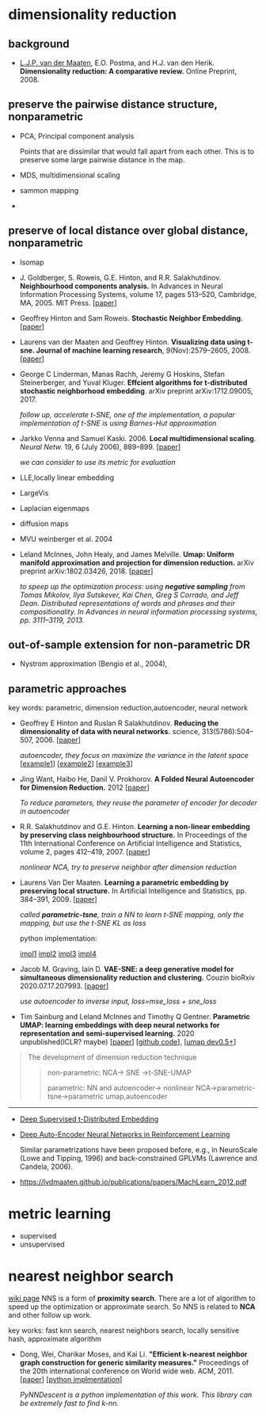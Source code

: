 # dimensionality reduction

 ## background

- [L.J.P. van der Maaten](https://lvdmaaten.github.io/), E.O. Postma, and H.J. van den Herik. **Dimensionality reduction: A comparative review.** Online Preprint, 2008.

## preserve the pairwise distance structure, nonparametric

- PCA,  Principal component analysis

  Points that are dissimilar that would fall apart from each other. This is to preserve some large pairwise distance in the map.

- MDS,  multidimensional scaling

- sammon mapping
- 

## preserve of local distance over global distance, nonparametric

- Isomap

- J. Goldberger, S. Roweis, G.E. Hinton, and R.R. Salakhutdinov. **Neighbourhood components analysis.** In Advances in Neural Information Processing Systems, volume 17, pages 513–520, Cambridge, MA, 2005. MIT Press. [[paper](https://proceedings.neurips.cc/paper/2004/file/42fe880812925e520249e808937738d2-Paper.pdf)] 
- Geoffrey Hinton and Sam Roweis. **Stochastic Neighbor Embedding.** [[paper](https://proceedings.neurips.cc/paper/2002/file/6150ccc6069bea6b5716254057a194ef-Paper.pdf)]

- Laurens van der Maaten and Geoffrey Hinton. **Visualizing data using t-sne. Journal of machine learning research**, 9(Nov):2579–2605, 2008. [[paper](https://lvdmaaten.github.io/publications/papers/JMLR_2008.pdf)]

- George C Linderman, Manas Rachh, Jeremy G Hoskins, Stefan Steinerberger, and Yuval Kluger. **Effcient algorithms for t-distributed stochastic neighborhood embedding**. arXiv preprint arXiv:1712.09005, 2017.

  *follow up, accelerate t-SNE, one of the implementation, a popular implementation of t-SNE is using Barnes-Hut approximation*

- Jarkko Venna and Samuel Kaski. 2006. **Local multidimensional scaling**. <i>Neural Netw.</i> 19, 6 (July 2006), 889–899. [[paper](https://research.cs.aalto.fi/pml/papers/wsom05-nn.pdf)]

  *we can consider to use its metric for evaluation*

- LLE,locally linear embedding

- LargeVis

- Laplacian eigenmaps

- diffusion maps

- MVU weinberger et al. 2004

- Leland McInnes, John Healy, and James Melville. **Umap: Uniform manifold approximation and projection for dimension reduction.** arXiv preprint arXiv:1802.03426, 2018. [[paper](https://arxiv.org/pdf/2009.12981.pdf)]

  *to speep up the optimization process: using **negative sampling** from Tomas Mikolov, Ilya Sutskever, Kai Chen, Greg S Corrado, and Jeff Dean. Distributed representations of words and phrases and their compositionality. In Advances in neural information processing systems, pp. 3111–3119, 2013.*

## out-of-sample extension for non-parametric DR

- Nystrom approximation (Bengio et al., 2004),

## parametric approaches

key words: parametric, dimension reduction,autoencoder, neural network

- Geoffrey E Hinton and Ruslan R Salakhutdinov. **Reducing the dimensionality of data with neural networks.** science, 313(5786):504–507, 2006. [[paper](http://mcn2017public.pbworks.com/w/file/fetch/137810175/HintonSalakhudtkinov2006.pdf)]

  *autoencoder, they focus on maximize the variance in the latent space* [[example1](https://towardsdatascience.com/autoencoder-on-dimension-reduction-100f2c98608c)] [[example2](http://gradientdescending.com/pca-vs-autoencoders-for-dimensionality-reduction/)] [[example3](https://medium.com/@ee18m003/autoencoder-and-pca-for-dimensionality-reduction-on-mnist-dataset-with-code-dace21d87432)]

- Jing Want, Haibo He, Danil V. Prokhorov. **A Folded Neural Autoencoder for Dimension Reduction.** 2012 [[paper](https://reader.elsevier.com/reader/sd/pii/S1877050912007272?token=F2E8595924308C8E445972892CD63AA5196B0B97FA6FE909048D1F43C0C49C94E444E5BC63D5B1B73DA65F93FC3161DC)]

  *To reduce parameters, they reuse the parameter of encoder for decoder in autoencoder*

- R.R. Salakhutdinov and G.E. Hinton. **Learning a non-linear embedding by preserving class neighbourhood structure.** In Proceedings of the 11th International Conference on Artificial Intelligence and Statistics, volume 2, pages 412–419, 2007. [[paper](http://proceedings.mlr.press/v2/salakhutdinov07a/salakhutdinov07a.pdf)]

  *nonlinear NCA, try to preserve neighbor after dimension reduction*

- Laurens Van Der Maaten. **Learning a parametric embedding by preserving local structure.** In Artificial Intelligence and Statistics, pp. 384–391, 2009. [[paper](https://lvdmaaten.github.io/publications/papers/AISTATS_2009.pdf)]

  *called **parametric-tsne**, train a NN to learn t-SNE mapping, only the mapping, but use the t-SNE KL as loss*

  python implementation:

  [impl1](https://github.com/jsilter/parametric_tsne) [impl2](https://github.com/Academich/param_tsne) [impl3](https://github.com/johnhw/tsne_demo) [impl4](https://github.com/kylemcdonald/Parametric-t-SNE)

- Jacob M. Graving, Iain D. **VAE-SNE: a deep generative model for simultaneous dimensionality reduction and clustering.** Couzin bioRxiv 2020.07.17.207993. [[paper](https://www.biorxiv.org/content/10.1101/2020.07.17.207993v1.full)]

  *use autoencoder to inverse input, loss=mse_loss + sne_loss*

- Tim Sainburg and Leland McInnes and Timothy Q Gentner. **Parametric UMAP: learning embeddings with deep neural networks for representation and semi-supervised learning.** 2020 unpublished(ICLR? maybe) [[paper](https://arxiv.org/pdf/2009.12981.pdf)] [[github code](https://github.com/timsainb/ParametricUMAP_paper)], [[umap dev0.5+](https://github.com/lmcinnes/umap)]


> The development of dimension reduction technique
>
> > non-parametric: NCA-> SNE ->t-SNE-UMAP
> >
> > parametric: NN and autoencoder-> nonlinear NCA->parametric-tsne->parametric umap,autoencoder

***



- [Deep Supervised t-Distributed Embedding](https://icml.cc/Conferences/2010/papers/149.pdf)

- [Deep Auto-Encoder Neural Networks in Reinforcement Learning](http://ml.informatik.uni-freiburg.de/former/_media/publications/langeijcnn2010.pdf)

  Similar parametrizations have been proposed before, e.g., in NeuroScale (Lowe and Tipping, 1996) and back-constrained GPLVMs (Lawrence and Candela, 2006).

- https://lvdmaaten.github.io/publications/papers/MachLearn_2012.pdf

# metric learning

- supervised
- unsupervised

# nearest neighbor search

[wiki page](https://en.wikipedia.org/wiki/Nearest_neighbor_search) NNS is a form of **proximity search**. There are a lot of algorithm to speed up the optimization or approximate search. So NNS is related to **NCA** and other follow up work.

key works: fast knn search, nearest neighbors search, locally sensitive hash, approximate algorithm

- Dong, Wei, Charikar Moses, and Kai Li. **"Efficient k-nearest neighbor graph construction for generic similarity measures."** Proceedings of the 20th international conference on World wide web. ACM, 2011. [[paper](https://www.cs.princeton.edu/cass/papers/www11.pdf)] [[python implmentation](https://github.com/lmcinnes/pynndescent)]

  *PyNNDescent is a python implementation of this work. This library can be extremely fast to find k-nn.* 



